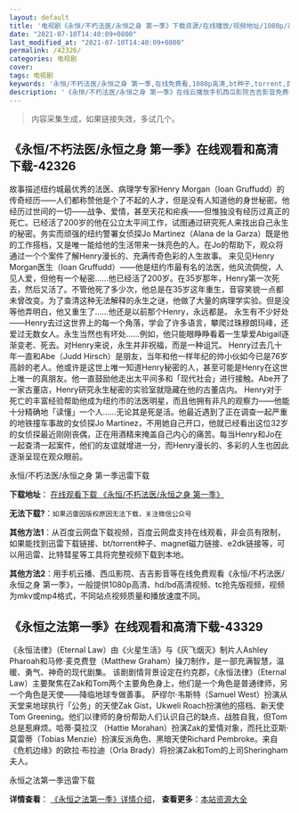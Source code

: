 ```yaml
---
layout: default
title: '电视剧《永恒/不朽法医/永恒之身 第一季》下载资源/在线播放/视频地址/1080p/高清/蓝光'
date: "2021-07-10T14:40:09+0800"
last_modified_at: "2021-07-10T14:40:09+0800"
permalink: /42326/
categories: 电视剧
cover:
tags: 电视剧
keywords: '永恒/不朽法医/永恒之身 第一季,在线免费看,1080p高清,bt种子,torrent,百度云盘,magnet,磁力链,迅雷下载资源'
description: '《永恒/不朽法医/永恒之身 第一季》在线云播放手机西瓜影院吉吉影音免费看，1080p高清bd/hd未删减完整版和tc抢先枪版，mkv/mp4格式，附带bt/torrent种子、magnet/磁力链、百度云盘、网盘资源迅雷下载链接'
---
```


>内容采集生成，如果链接失效，多试几个。


## 《永恒/不朽法医/永恒之身 第一季》在线观看和高清下载-42326

故事描述纽约城最优秀的法医、病理学专家Henry Morgan（Ioan Gruffudd）的传奇经历——人们都称赞他是个了不起的人才，但是没有人知道他的身世秘密。他经历过世间的一切&mdash;—战争、爱情，甚至天花和疟疾&mdash;—但惟独没有经历过真正的死亡。已经活了200岁的他在公立太平间工作，试图通过研究死人来找出自己永生的秘密。务实而顽强的纽约警署女侦探Jo Martinez（Alana de la Garza）既是他的工作搭档，又是唯一能给他的生活带来一抹亮色的人。在Jo的帮助下，观众将通过一个个案件了解Henry漫长的、充满传奇色彩的人生故事。 来见见Henry Morgan医生（Ioan Gruffudd）&mdash;—他是纽约市最有名的法医，他风流倜傥，人见人爱，但他有一个秘密&hellip;…他已经活了200岁。在35岁那年，Henry第一次死去，然后又活了。不管他死了多少次，他总是在35岁这年重生，音容笑貌一点都未曾改变。为了查清这种无法解释的永生之谜，他做了大量的病理学实验。但是没等他弄明白，他又重生了&hellip;…他还是以前那个Henry，永远都是。 永生有不少好处&mdash;—Henry去过这世界上的每一个角落，学会了许多语言，攀爬过珠穆朗玛峰，还爱过无数女人。永生当然也有坏处&hellip;…例如，他只能眼睁睁看着一生挚爱Abigail逐渐变老、死去。对Henry来说，永生并非祝福，而是一种诅咒。 Henry过去几十年一直和Abe（Judd Hirsch）是朋友，当年和他一样年纪的帅小伙如今已是76岁高龄的老人。他或许是这世上唯一知道Henry秘密的人，甚至可能是Henry在这世上唯一的真朋友。他一直鼓励他走出太平间多和「现代社会」进行接触。Abe开了一家古董店，Henry研究永生秘密的实验室就隐藏在他的古董店内。 Henry对于死亡的丰富经验帮助他成为纽约市的法医明星，而且他拥有非凡的观察力&mdash;—他能十分精确地「读懂」一个人……无论其是死是活。他最近遇到了正在调查一起严重的地铁撞车事故的女侦探Jo Martinez，不用她自己开口，他就已经看出这位32岁的女侦探最近刚刚丧偶，正在用酒精来掩盖自己内心的痛苦。每当Henry和Jo在一起查清一起案件，他们的友谊就增进一分，而Henry漫长的、多彩的人生也因此逐渐呈现在观众眼前。


永恒/不朽法医/永恒之身 第一季迅雷下载

**下载地址**： [在线观看下载 《永恒/不朽法医/永恒之身 第一季》](https://www.993dy.com//vod-detail-id-9752.html) 


**无法下载?**：`如果迅雷因版权原因无法下载，关注微信公众号 `

**其他方法1**：从百度云网盘下载视频，百度云网盘支持在线观看，非会员有限制，如果能找到迅雷下载链接、bt/torrent种子、magnet磁力链接、e2dk链接等，可以用迅雷、比特彗星等工具将完整视频下载到本地。

**其他方法2**：用手机云播、西瓜影院、吉吉影音等在线免费观看《永恒/不朽法医/永恒之身 第一季》，一般提供1080p高清、hd/bd高清视频、tc抢先版视频，视频为mkv或mp4格式，不同站点视频质量和播放速度不同。


## 《永恒之法第一季》在线观看和高清下载-43329

《永恒法律》（Eternal Law）由《火星生活》与《灰飞烟灭》制片人Ashley Pharoah和马修&middot;麦克费登（Matthew Graham）操刀制作，是一部充满智慧，温暖、勇气、神奇的现代剧集。 该剧剧情背景设定在约克郡，《永恒法律》（Eternal Law）主要聚焦在Zak和Tom两个主要角色身上，他们是一个角色是普通律师，另一个角色是天使——降临地球专做善事。 萨缪尔&middot;韦斯特（Samuel West）扮演从天堂来地球执行「公务」的天使Zak Gist，Ukweli Roach扮演他的搭档、新天使Tom Greening。他们以律师的身份帮助人们认识自己的缺点、战胜自我，但Tom总是惹麻烦。哈蒂&middot;莫拉汉 （Hattie Morahan）扮演Zak的爱情对象，而托比亚斯&middot;莫雷蒂（Tobias Menzie）扮演反派角色、黑暗天使Richard Pembroke。来自《危机边缘》的欧拉·布拉迪（Orla Brady）将扮演Zak和Tom的上司Sheringham夫人。


永恒之法第一季迅雷下载

**详情查看**： [《永恒之法第一季》详情介绍](/movie/43329/)， **查看更多**：[本站资源大全](/movie/t/all/)

